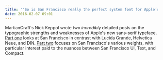 ```yaml
---
title: '"So is San Francisco really the perfect system font for Apple’s products? It’s complicated."'
date: 2016-02-07 09:01
---
```

MartianCraft's Nick Keppol wrote two _incredibly_ detailed posts on the typographic strengths and weaknesses of Apple's new sans-serif typeface. [Part one][mc] looks at San Francisco in contrast with Lucida Grande, Helvetica Neue, and DIN. [Part two][mc2] focuses on San Francisco's various weights, with particular interest paid to the nuances between San Francisco UI, Text, and Compact. 

[mc2]:http://martiancraft.com/blog/2015/10/san-francisco-part-2/
[mc]:http://martiancraft.com/blog/2015/10/why-san-francisco/